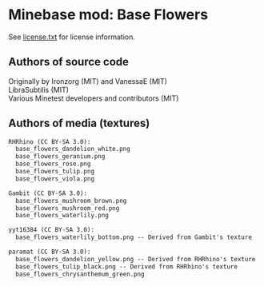 Minebase mod: Base Flowers
==========================
See [license.txt](./license.txt) for license information.

Authors of source code
----------------------
Originally by Ironzorg (MIT) and VanessaE (MIT)  
LibraSubtilis (MIT)  
Various Minetest developers and contributors (MIT)

Authors of media (textures)
---------------------------
```txt
RHRhino (CC BY-SA 3.0):
  base_flowers_dandelion_white.png
  base_flowers_geranium.png
  base_flowers_rose.png
  base_flowers_tulip.png
  base_flowers_viola.png

Gambit (CC BY-SA 3.0):
  base_flowers_mushroom_brown.png
  base_flowers_mushroom_red.png
  base_flowers_waterlily.png

yyt16384 (CC BY-SA 3.0):
  base_flowers_waterlily_bottom.png -- Derived from Gambit's texture

paramat (CC BY-SA 3.0):
  base_flowers_dandelion_yellow.png -- Derived from RHRhino's texture
  base_flowers_tulip_black.png -- Derived from RHRhino's texture
  base_flowers_chrysanthemum_green.png
```
